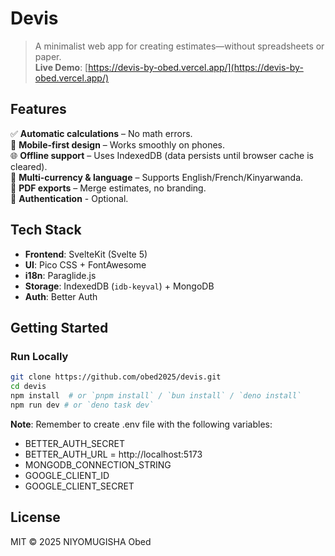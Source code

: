 # Devis

> A minimalist web app for creating estimates—without spreadsheets or paper.  
> **Live Demo**: [https://devis-by-obed.vercel.app/](https://devis-by-obed.vercel.app/)

## Features

✅ **Automatic calculations** – No math errors.  
📱 **Mobile-first design** – Works smoothly on phones.  
🌐 **Offline support** – Uses IndexedDB (data persists until browser cache is cleared).  
💱 **Multi-currency & language** – Supports English/French/Kinyarwanda.  
📄 **PDF exports** – Merge estimates, no branding.  
🔐 **Authentication** - Optional.

## Tech Stack

- **Frontend**: SvelteKit (Svelte 5)
- **UI**: Pico CSS + FontAwesome
- **i18n**: Paraglide.js
- **Storage**: IndexedDB (`idb-keyval`) + MongoDB
- **Auth**: Better Auth

## Getting Started

### Run Locally

```bash
git clone https://github.com/obed2025/devis.git
cd devis
npm install  # or `pnpm install` / `bun install` / `deno install`
npm run dev # or `deno task dev`
```

**Note**: Remember to create .env file with the following variables:

- BETTER_AUTH_SECRET
- BETTER_AUTH_URL = http://localhost:5173
- MONGODB_CONNECTION_STRING
- GOOGLE_CLIENT_ID
- GOOGLE_CLIENT_SECRET

## License

MIT © 2025 NIYOMUGISHA Obed

